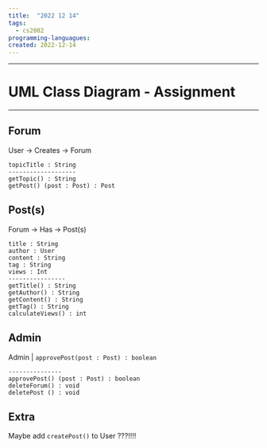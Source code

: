 ```yaml
---
title:  "2022 12 14"
tags:
  - cs2002
programming-languagues:
created: 2022-12-14
---
```

---
# UML Class Diagram - Assignment
---
## Forum
User -> Creates -> Forum

```
topicTitle : String
-------------------
getTopic() : String
getPost() (post : Post) : Post
```

## Post(s)
Forum -> Has -> Post(s)

```
title : String
author : User
content : String
tag : String
views : Int
----------------
getTitle() : String
getAuthor() : String
getContent() : String
getTag() : String
calculateViews() : int
```
## Admin
Admin | `approvePost(post : Post) : boolean`

```
---------------
approvePost() (post : Post) : boolean
deleteForum() : void
deletePost () : void
```

## Extra
Maybe add `createPost()` to User ???!!!!
